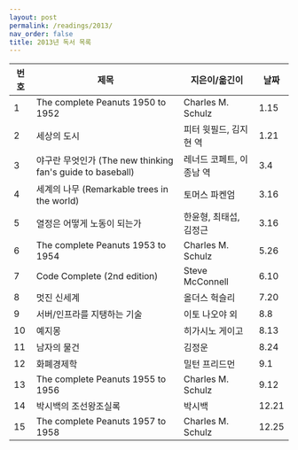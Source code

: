 ```yaml
---
layout: post
permalink: /readings/2013/
nav_order: false
title: 2013년 독서 목록
---
```


번호 | 제목 | 지은이/옮긴이 | 날짜
-----|------|---------------|------
1 | The complete Peanuts 1950 to 1952 | Charles M. Schulz | 1.15
2 | 세상의 도시 | 피터 윗필드, 김지현 역 | 1.21
3 | 야구란 무엇인가 (The new thinking fan's guide to baseball) | 레너드 코페트, 이종남 역 | 3.4
4 | 세계의 나무 (Remarkable trees in the world) | 토머스 파켄엄 | 3.16
5 | 열정은 어떻게 노동이 되는가 | 한윤형, 최태섭, 김정근 | 3.16
6 | The complete Peanuts 1953 to 1954 | Charles M. Schulz | 5.26
7 | Code Complete (2nd edition) | Steve McConnell | 6.10
8 | 멋진 신세계 | 올더스 헉슬리 | 7.20
9 | 서버/인프라를 지탱하는 기술 | 이토 나오야 외 | 8.8
10 | 예지몽 | 히가시노 게이고 | 8.13
11 | 남자의 물건 | 김정운 | 8.24
12 | 화폐경제학 | 밀턴 프리드먼 | 9.1
13 | The complete Peanuts 1955 to 1956 | Charles M. Schulz | 9.12
14 | 박시백의 조선왕조실록 | 박시백 | 12.21
15 | The complete Peanuts 1957 to 1958 | Charles M. Schulz | 12.25
